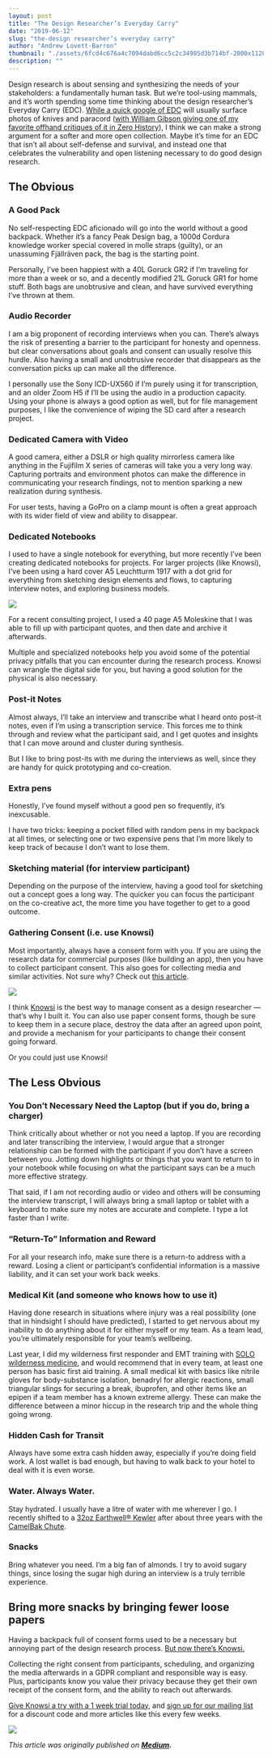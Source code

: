 ```yaml
---
layout: post
title: "The Design Researcher’s Everyday Carry"
date: "2019-06-12"
slug: "the-design researcher’s everyday carry"
author: "Andrew Lovett-Barron"
thumbnail: "./assets/6fcd4c676a4c7094dabd6cc5c2c34985d3b714bf-2000x1128.jpg"
description: ""
---
```


Design research is about sensing and synthesizing the needs of your stakeholders: a fundamentally human task. But we’re tool-using mammals, and it’s worth spending some time thinking about the design researcher’s Everyday Carry (EDC). [While a quick google of EDC](https://www.google.com/search?tbm=isch&q=everyday+carry) will usually surface photos of knives and paracord ([with William Gibson giving one of my favorite offhand critiques of it in Zero History](https://www.goodreads.com/quotes/tag/gear-queer)), I think we can make a strong argument for a softer and more open collection. Maybe it’s time for an EDC that isn’t all about self-defense and survival, and instead one that celebrates the vulnerability and open listening necessary to do good design research.

## **The Obvious**

### A Good Pack

No self-respecting EDC aficionado will go into the world without a good backpack. Whether it’s a fancy Peak Design bag, a 1000d Cordura knowledge worker special covered in molle straps (guilty), or an unassuming Fjällräven pack, the bag is the starting point.

Personally, I’ve been happiest with a 40L Goruck GR2 if I’m traveling for more than a week or so, and a decently modified 21L Goruck GR1 for home stuff. Both bags are unobtrusive and clean, and have survived everything I’ve thrown at them.

### **Audio Recorder**

I am a big proponent of recording interviews when you can. There’s always the risk of presenting a barrier to the participant for honesty and openness. but clear conversations about goals and consent can usually resolve this hurdle. Also having a small and unobtrusive recorder that disappears as the conversation picks up can make all the difference.

I personally use the Sony ICD-UX560 if I’m purely using it for transcription, and an older Zoom H5 if I’ll be using the audio in a production capacity. Using your phone is always a good option as well, but for file management purposes, I like the convenience of wiping the SD card after a research project.

### **Dedicated Camera with Video**

A good camera, either a DSLR or high quality mirrorless camera like anything in the Fujifilm X series of cameras will take you a very long way. Capturing portraits and environment photos can make the difference in communicating your research findings, not to mention sparking a new realization during synthesis.

For user tests, having a GoPro on a clamp mount is often a great approach with its wider field of view and ability to disappear.

### **Dedicated Notebooks**

I used to have a single notebook for everything, but more recently I’ve been creating dedicated notebooks for projects. For larger projects (like Knowsi), I’ve been using a hard cover A5 Leuchtturm 1917 with a dot grid for everything from sketching design elements and flows, to capturing interview notes, and exploring business models.





![](./assets/eda7933f16004d2a64c6fafbce2cedb0d7e31309-1000x750.jpg)



For a recent consulting project, I used a 40 page A5 Moleskine that I was able to fill up with participant quotes, and then date and archive it afterwards.

Multiple and specialized notebooks help you avoid some of the potential privacy pitfalls that you can encounter during the research process. Knowsi can wrangle the digital side for you, but having a good solution for the physical is also necessary.



### **Post-it Notes**

Almost always, I’ll take an interview and transcribe what I heard onto post-it notes, even if I’m using a transcription service. This forces me to think through and review what the participant said, and I get quotes and insights that I can move around and cluster during synthesis.

But I like to bring post-its with me during the interviews as well, since they are handy for quick prototyping and co-creation.

### **Extra pens**

Honestly, I’ve found myself without a good pen so frequently, it’s inexcusable.

I have two tricks: keeping a pocket filled with random pens in my backpack at all times, or selecting one or two expensive pens that I’m more likely to keep track of because I don’t want to lose them.

### **Sketching material (for interview participant)**

Depending on the purpose of the interview, having a good tool for sketching out a concept goes a long way. The quicker you can focus the participant on the co-creative act, the more time you have together to get to a good outcome.

### **Gathering Consent (i.e. use** **Knowsi)**

Most importantly, always have a consent form with you. If you are using the research data for commercial purposes (like building an app), then you have to collect participant consent. This also goes for collecting media and similar activities. Not sure why? Check out [this article](https://medium.com/design-research-matters/general-data-protection-regulation-gdpr-and-user-research-e00a5b29338e).



![](./assets/615561e05a85f0362972f02a94b51cf1c90cd2c1-2048x1536.jpg)

I think [Knowsi](http://www.knowsi.com/) is the best way to manage consent as a design researcher — that’s why I built it. You can also use paper consent forms, though be sure to keep them in a secure place, destroy the data after an agreed upon point, and provide a mechanism for your participants to change their consent going forward.

Or you could just use Knowsi!

## **The Less Obvious**

### **You Don’t Necessary Need the Laptop (but if you do, bring a charger)**

Think critically about whether or not you need a laptop. If you are recording and later transcribing the interview, I would argue that a stronger relationship can be formed with the participant if you don’t have a screen between you. Jotting down highlights or things that you want to return to in your notebook while focusing on what the participant says can be a much more effective strategy.

That said, if I am not recording audio or video and others will be consuming the interview transcript, I will always bring a small laptop or tablet with a keyboard to make sure my notes are accurate and complete. I type a lot faster than I write.

### **“Return-To” Information and Reward**

For all your research info, make sure there is a return-to address with a reward. Losing a client or participant’s confidential information is a massive liability, and it can set your work back weeks.

### **Medical Kit (and someone who knows how to use it)**

Having done research in situations where injury was a real possibility (one that in hindsight I should have predicted), I started to get nervous about my inability to do anything about it for either myself or my team. As a team lead, you’re ultimately responsible for your team’s wellbeing.

Last year, I did my wilderness first responder and EMT training with [SOLO wilderness medicine](https://www.soloschools.com/), and would recommend that in every team, at least one person has basic first aid training. A small medical kit with basics like nitrile gloves for body-substance isolation, benadryl for allergic reactions, small triangular slings for securing a break, ibuprofen, and other items like an epipen if a team member has a known extreme allergy. These can make the difference between a minor hiccup in the research trip and the whole thing going wrong.

### **Hidden Cash for Transit**

Always have some extra cash hidden away, especially if you’re doing field work. A lost wallet is bad enough, but having to walk back to your hotel to deal with it is even worse.

### **Water. Always Water.**

Stay hydrated. I usually have a litre of water with me wherever I go. I recently shifted to a [32oz Earthwell® Kewler](https://earthwell.com/products/32oz-earthwell-vacuum-bottle-kewler-cap) after about three years with the [CamelBak Chute](https://www.rei.com/product/866080/camelbak-chute-water-bottle-1-liter).

### **Snacks**

Bring whatever you need. I’m a big fan of almonds. I try to avoid sugary things, since losing the sugar high during an interview is a truly terrible experience.

## **Bring more snacks by bringing fewer loose papers**

Having a backpack full of consent forms used to be a necessary but annoying part of the design research process. [But now there’s Knowsi.](https://www.knowsi.com/)

Collecting the right consent from participants, scheduling, and organizing the media afterwards in a GDPR compliant and responsible way is easy. Plus, participants know you value their privacy because they get their own receipt of the consent form, and the ability to reach out afterwards.

[Give Knowsi a try with a 1 week trial today](https://www.knowsi.com/join), and [sign up for our mailing list](https://www.knowsi.com/?mail=true) for a discount code and more articles like this every few weeks.

![](./assets/214e7ca97916f7c7673fc14b493a9a8e024746cb-1400x847.png)

  
_This article was originally published on **[Medium](https://medium.com/knowsi/the-design-researchers-everyday-carry-799b4c44aaa7).**_
